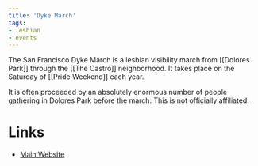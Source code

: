 ```yaml
---
title: 'Dyke March'
tags:
- lesbian
- events
---
```


The San Francisco Dyke March is a lesbian visibility march from [[Dolores Park]] through the [[The Castro]] neighborhood. It takes place on the Saturday of [[Pride Weekend]] each year.

It is often proceeded by an absolutely enormous number of people gathering in Dolores Park before the march. This is not officially affiliated.

# Links
- [Main Website](https://www.thedykemarch.org)